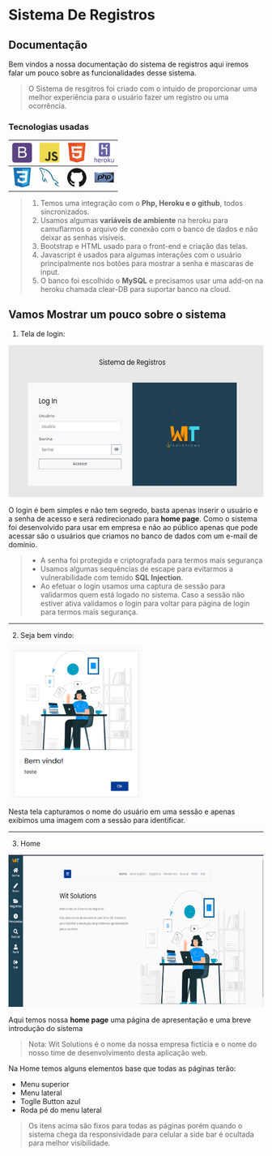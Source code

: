 # Sistema De Registros

## Documentação

Bem vindos a nossa documentação do sistema de registros aqui iremos falar um pouco sobre as funcionalidades desse sistema.

> O Sistema de resgitros foi criado com o intuido de proporcionar uma melhor experiência para o usuário fazer um registro ou uma ocorrência.

### Tecnologias usadas
 |<img height="40" src="https://github.com/devicons/devicon/blob/master/icons/bootstrap/bootstrap-plain.svg">|<img height="40" src="https://raw.githubusercontent.com/devicons/devicon/master/icons/javascript/javascript-original.svg">|<img height="40" src="https://raw.githubusercontent.com/devicons/devicon/master/icons/html5/html5-original.svg">|<img height="40" src="https://github.com/devicons/devicon/blob/master/icons/heroku/heroku-plain-wordmark.svg">
|--------------------------------|------------------------|---------------------------------|----------------------------------|
|<img height="40" src="https://raw.githubusercontent.com/devicons/devicon/master/icons/css3/css3-original.svg">|<img height="40" src="https://raw.githubusercontent.com/devicons/devicon/master/icons/mysql/mysql-original.svg">|<img height="40" src="https://raw.githubusercontent.com/devicons/devicon/master/icons/github/github-original.svg">|<img height="40" src="https://github.com/devicons/devicon/blob/master/icons/php/php-original.svg">|

> 1. Temos uma integração com o **Php, Heroku  e o github**, todos sincronizados.
> 2. Usamos algumas **variáveis de ambiente** na heroku para camuflarmos o arquivo de conexão com o banco de dados e não deixar as senhas visíveis.
> 3. Bootstrap e HTML usado para o front-end e criação das telas. 
>  4. Javascript é usados para algumas interações com o usuário principalmente nos botões para mostrar a senha e mascaras de input.
>  5. O banco foi escolhido o **MySQL** e precisamos usar uma add-on na heroku chamada clear-DB para suportar banco na cloud.

## Vamos Mostrar um pouco sobre o sistema

1. Tela de login:
<img height="300" src="https://github.com/joaovc800/Sistema_de_registros/blob/main/images/login.png?raw=true">

O login é bem simples e não tem segredo, basta apenas inserir o usuário e a senha de acesso e será redirecionado para **home page**.
Como o sistema foi desenvolvido para usar em empresa e não ao público apenas que pode acessar são o usuários que criamos no banco de dados com um e-mail de domínio.

> * A senha foi protegida e criptografada para termos mais segurança 
> * Usamos algumas sequências de escape para evitarmos a vulnerabilidade com temido **SQL Injection**.
> * Ao efetuar o login usamos uma captura de sessão para validarmos quem está logado no sistema. Caso a sessão não estiver ativa validamos o login para voltar para página de login para termos mais segurança.

___
 
 2. Seja bem vindo:

<img height="300" src="https://github.com/joaovc800/Sistema_de_registros/blob/main/images/bemvindo.png?raw=true">

Nesta tela capturamos o nome do usuário em uma sessão e apenas exibimos uma imagem com a sessão para identificar.

___

3. Home

<img height="300" src="https://github.com/joaovc800/Sistema_de_registros/blob/main/images/home.png?raw=true">

Aqui temos nossa **home page** uma página de apresentação e uma breve introdução do sistema

> Nota: Wit Solutions  é o nome da nossa empresa fictícia e o nome do nosso time de desenvolvimento desta aplicação web.

Na Home temos alguns elementos base que todas as páginas terão:

* Menu superior 
* Menu lateral
* Toglle Button azul
* Roda pé do menu lateral

> Os itens acima são fixos para todas as páginas porém quando o sistema chega da responsividade para celular a side bar é ocultada para melhor visibilidade.
